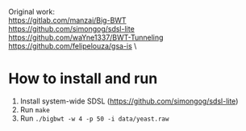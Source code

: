 Original work:                              \
https://gitlab.com/manzai/Big-BWT           \
https://github.com/simongog/sdsl-lite       \
https://github.com/waYne1337/BWT-Tunneling  \
https://github.com/felipelouza/gsa-is       \

# How to install and run
1. Install system-wide SDSL (https://github.com/simongog/sdsl-lite)
4. Run `make`
5. Run `./bigbwt -w 4 -p 50 -i data/yeast.raw`

